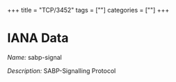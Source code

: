 +++
title = "TCP/3452"
tags = [""]
categories = [""]
+++

# IANA Data

_Name:_ sabp-signal

_Description:_ SABP-Signalling Protocol


